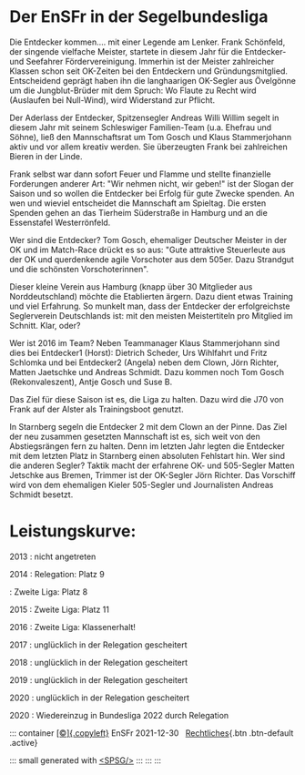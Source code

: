 # Der EnSFr in der Segelbundesliga

Die Entdecker kommen\.... mit einer Legende am Lenker. Frank Schönfeld,
der singende vielfache Meister, startete in diesem Jahr für die
Entdecker- und Seefahrer Fördervereinigung. Immerhin ist der Meister
zahlreicher Klassen schon seit OK­-Zeiten bei den Entdeckern und
Gründungsmitglied. Entscheidend geprägt haben ihn die langhaarigen
OK-­Segler aus Övelgönne um die Jungblut­-Brüder mit dem Spruch: Wo
Flaute zu Recht wird (Auslaufen bei Null­-Wind), wird Widerstand zur
Pflicht.

Der Aderlass der Entdecker, Spitzensegler Andreas Willi Willim segelt in
diesem Jahr mit seinem Schleswiger Familien­-Team (u.a. Ehefrau und
Söhne), ließ den Mannschaftsrat um Tom Gosch und Klaus Stammerjohann
aktiv und vor allem kreativ werden. Sie überzeugten Frank bei
zahlreichen Bieren in der Linde.

Frank selbst war dann sofort Feuer und Flamme und stellte finanzielle
Forderungen anderer Art: "Wir nehmen nicht, wir geben!" ist der Slogan
der Saison und so wollen die Entdecker bei Erfolg für gute Zwecke
spenden. An wen und wieviel entscheidet die Mannschaft am Spieltag. Die
ersten Spenden gehen an das Tierheim Süderstraße in Hamburg und an die
Essenstafel Westerrönfeld.

Wer sind die Entdecker? Tom Gosch, ehemaliger Deutscher Meister in der
OK und im Match­-Race drückt es so aus: "Gute attraktive Steuerleute aus
der OK und querdenkende agile Vorschoter aus dem 505er. Dazu Strandgut
und die schönsten Vorschoterinnen".

Dieser kleine Verein aus Hamburg (knapp über 30 Mitglieder aus
Norddeutschland) möchte die Etablierten ärgern. Dazu dient etwas
Training und viel Erfahrung. So munkelt man, dass der Entdecker der
erfolgreichste Seglerverein Deutschlands ist: mit den meisten
Meistertiteln pro Mitglied im Schnitt. Klar, oder?

Wer ist 2016 im Team? Neben Teammanager Klaus Stammerjohann sind dies
bei Entdecker1 (Horst): Dietrich Scheder, Urs Wihlfahrt und Fritz
Schlomka und bei Entdecker2 (Angela) neben dem Clown, Jörn Richter,
Matten Jaetschke und Andreas Schmidt. Dazu kommen noch Tom Gosch
(Rekonvaleszent), Antje Gosch und Suse B.

Das Ziel für diese Saison ist es, die Liga zu halten. Dazu wird die J70
von Frank auf der Alster als Trainingsboot genutzt.

In Starnberg segeln die Entdecker 2 mit dem Clown an der Pinne. Das Ziel
der neu zusammen gesetzten Mannschaft ist es, sich weit von den
Abstiegsrängen fern zu halten. Denn im letzten Jahr legten die Entdecker
mit dem letzten Platz in Starnberg einen absoluten Fehlstart hin. Wer
sind die anderen Segler? Taktik macht der erfahrene OK- und 505-Segler
Matten Jetschke aus Bremen, Trimmer ist der OK-­Segler Jörn Richter. Das
Vorschiff wird von dem ehemaligen Kieler 505-Segler und Journalisten
Andreas Schmidt besetzt.

# Leistungskurve:

2013
:   nicht angetreten

2014
:   Relegation: Platz 9

:   Zweite Liga: Platz 8

2015
:   Zweite Liga: Platz 11

2016
:   Zweite Liga: Klassenerhalt!

2017
:   unglücklich in der Relegation gescheitert

2018
:   unglücklich in der Relegation gescheitert

2019
:   unglücklich in der Relegation gescheitert

2020
:   unglücklich in der Relegation gescheitert

2020
:   Wiedereinzug in Bundesliga 2022 durch Relegation

::: container
[[©]{.copyleft}](https://creativecommons.org/licenses/by-sa/4.0/) EnSFr
2021-12-30   [Rechtliches](recht.html){.btn .btn-default .active}

::: small
generated with [\<SPSG/>](https://github.com/ursaw/spsg)
:::
:::
:::
